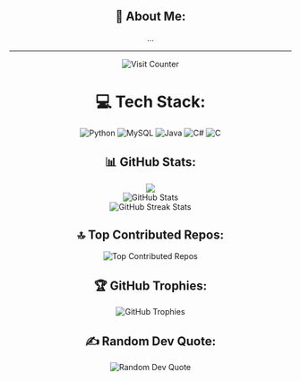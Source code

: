 <div align="center">
<h2>💫 About Me:</h2>
...
</div>


---
<div align="center">
  <img src="https://visitcount.itsvg.in/api?id=Kenny-Stilyan&icon=0&color=12" alt="Visit Counter"/>

  <h1>💻 Tech Stack:</h1>
  <img src="https://img.shields.io/badge/python-3670A0?style=for-the-badge&logo=python&logoColor=ffdd54" alt="Python"/>
  <img src="https://img.shields.io/badge/mysql-4479A1.svg?style=for-the-badge&logo=mysql&logoColor=white" alt="MySQL"/>
  <img src="https://img.shields.io/badge/java-%23ED8B00.svg?style=for-the-badge&logo=openjdk&logoColor=white" alt="Java"/>
  <img src="https://img.shields.io/badge/c%23-%23239120.svg?style=for-the-badge&logo=c-sharp&logoColor=white" alt="C#"/>
  <img src="https://img.shields.io/badge/c-%2300599C.svg?style=for-the-badge&logo=c&logoColor=white" alt="C"/>
</div>


<div align="center">
  <h2>📊 GitHub Stats:</h2>
</div>
<div align="center">
  <img style="max-width: 100%;" src="https://github-readme-stats.vercel.app/api/top-langs/?username=Kenny-Stilyan&theme=dark&hide_border=false&include_all_commits=true&count_private=true&layout=compact" />
</div>
<div align="center">
  <img style="max-width: 100%;" src="https://github-readme-stats.vercel.app/api?username=Kenny-Stilyan&theme=dark&hide_border=false&include_all_commits=true&count_private=true" alt="GitHub Stats" />
</div>
<div align="center">
  <img style="max-width: 100%;" src="https://github-readme-streak-stats.herokuapp.com/?user=Kenny-Stilyan&theme=dark&hide_border=false" alt="GitHub Streak Stats" />
</div>


<div align="center">
  <h2>🔝 Top Contributed Repos:</h2>
  <img src="https://github-contributor-stats.vercel.app/api?username=Kenny-Stilyan&limit=5&theme=dark&combine_all_yearly_contributions=true" alt="Top Contributed Repos" />

  <h2>🏆 GitHub Trophies:</h2>
  <img src="https://github-profile-trophy.vercel.app/?username=Kenny-Stilyan&theme=dark&no-frame=false&no-bg=true&margin-w=4" alt="GitHub Trophies" />

<h2>✍️ Random Dev Quote:</h2>
  <img src="https://quotes-github-readme.vercel.app/api?type=horizontal&theme=radical" alt="Random Dev Quote" />
</div>
                                                                                                                                             
